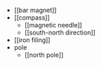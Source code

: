 - [[bar magnet]]
- [[compass]]
    - [[magnetic needle]]
    - [[south-north direction]]
- [[iron filing]]
- pole
    - [[north pole]]
